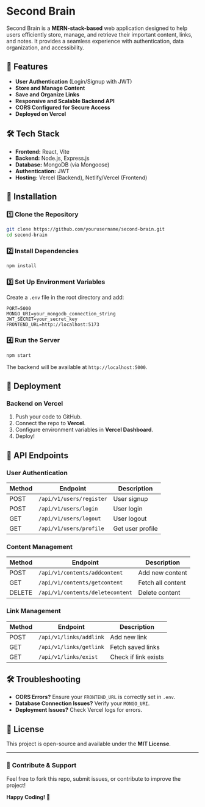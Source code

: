# Second Brain

Second Brain is a **MERN-stack-based** web application designed to help users efficiently store, manage, and retrieve their important content, links, and notes. It provides a seamless experience with authentication, data organization, and accessibility.


## 🚀 Features
- **User Authentication** (Login/Signup with JWT)
- **Store and Manage Content**
- **Save and Organize Links**
- **Responsive and Scalable Backend API**
- **CORS Configured for Secure Access**
- **Deployed on Vercel**

## 🛠 Tech Stack
- **Frontend:** React, Vite
- **Backend:** Node.js, Express.js
- **Database:** MongoDB (via Mongoose)
- **Authentication:** JWT
- **Hosting:** Vercel (Backend), Netlify/Vercel (Frontend)

## 🔧 Installation
### **1️⃣ Clone the Repository**
```bash
git clone https://github.com/yourusername/second-brain.git
cd second-brain
```

### **2️⃣ Install Dependencies**
```bash
npm install
```

### **3️⃣ Set Up Environment Variables**
Create a `.env` file in the root directory and add:
```env
PORT=5000
MONGO_URI=your_mongodb_connection_string
JWT_SECRET=your_secret_key
FRONTEND_URL=http://localhost:5173
```

### **4️⃣ Run the Server**
```bash
npm start
```
The backend will be available at `http://localhost:5000`.

## 🚀 Deployment
### **Backend on Vercel**
1. Push your code to GitHub.
2. Connect the repo to **Vercel**.
3. Configure environment variables in **Vercel Dashboard**.
4. Deploy!

## 📂 API Endpoints
### **User Authentication**
| Method | Endpoint              | Description       |
|--------|----------------------|------------------|
| POST   | `/api/v1/users/register` | User signup     |
| POST   | `/api/v1/users/login`    | User login      |
| GET    | `/api/v1/users/logout`   | User logout     |
| GET    | `/api/v1/users/profile`  | Get user profile |

### **Content Management**
| Method | Endpoint                   | Description            |
|--------|---------------------------|------------------------|
| POST   | `/api/v1/contents/addcontent`  | Add new content       |
| GET    | `/api/v1/contents/getcontent`  | Fetch all content     |
| DELETE | `/api/v1/contents/deletecontent` | Delete content       |

### **Link Management**
| Method | Endpoint                 | Description            |
|--------|-------------------------|------------------------|
| POST   | `/api/v1/links/addlink`  | Add new link          |
| GET    | `/api/v1/links/getlink`  | Fetch saved links      |
| GET    | `/api/v1/links/exist`    | Check if link exists   |

## 🛠 Troubleshooting
- **CORS Errors?** Ensure your `FRONTEND_URL` is correctly set in `.env`.
- **Database Connection Issues?** Verify your `MONGO_URI`.
- **Deployment Issues?** Check Vercel logs for errors.

## 📜 License
This project is open-source and available under the **MIT License**.

---
### 🎯 **Contribute & Support**
Feel free to fork this repo, submit issues, or contribute to improve the project!

**Happy Coding! 🚀**

